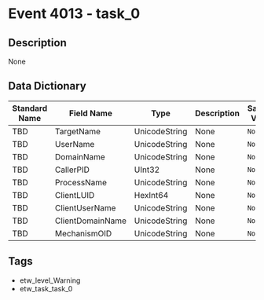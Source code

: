 # Event 4013 - task_0

## Description
None

## Data Dictionary
|Standard Name|Field Name|Type|Description|Sample Value|
|---|---|---|---|---|
|TBD|TargetName|UnicodeString|None|`None`|
|TBD|UserName|UnicodeString|None|`None`|
|TBD|DomainName|UnicodeString|None|`None`|
|TBD|CallerPID|UInt32|None|`None`|
|TBD|ProcessName|UnicodeString|None|`None`|
|TBD|ClientLUID|HexInt64|None|`None`|
|TBD|ClientUserName|UnicodeString|None|`None`|
|TBD|ClientDomainName|UnicodeString|None|`None`|
|TBD|MechanismOID|UnicodeString|None|`None`|

## Tags
* etw_level_Warning
* etw_task_task_0